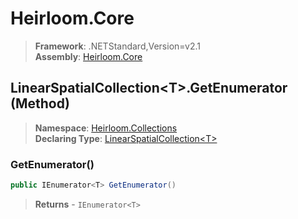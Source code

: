 # Heirloom.Core

> **Framework**: .NETStandard,Version=v2.1  
> **Assembly**: [Heirloom.Core][0]

## LinearSpatialCollection\<T>.GetEnumerator (Method)

> **Namespace**: [Heirloom.Collections][0]  
> **Declaring Type**: [LinearSpatialCollection\<T>][1]

### GetEnumerator()

```cs
public IEnumerator<T> GetEnumerator()
```

> **Returns** - `IEnumerator<T>`

[0]: ../../../Heirloom.Core.md
[1]: ../LinearSpatialCollection[T].md

